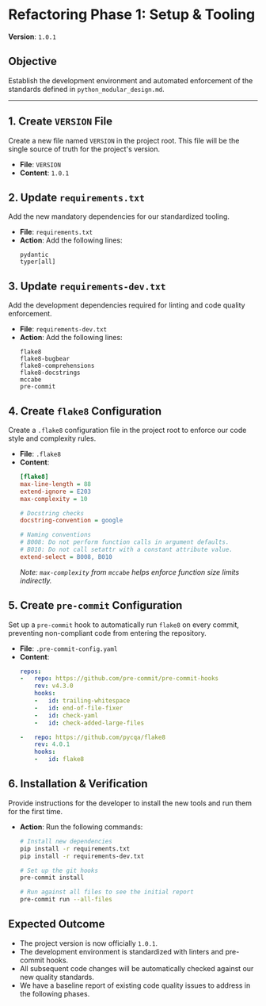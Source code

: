 # Refactoring Phase 1: Setup & Tooling
**Version**: `1.0.1`

## Objective
Establish the development environment and automated enforcement of the standards defined in `python_modular_design.md`.

---

## 1. Create `VERSION` File
Create a new file named `VERSION` in the project root. This file will be the single source of truth for the project's version.

*   **File**: `VERSION`
*   **Content**: `1.0.1`

## 2. Update `requirements.txt`
Add the new mandatory dependencies for our standardized tooling.

*   **File**: `requirements.txt`
*   **Action**: Add the following lines:
    ```
    pydantic
    typer[all]
    ```

## 3. Update `requirements-dev.txt`
Add the development dependencies required for linting and code quality enforcement.

*   **File**: `requirements-dev.txt`
*   **Action**: Add the following lines:
    ```
    flake8
    flake8-bugbear
    flake8-comprehensions
    flake8-docstrings
    mccabe
    pre-commit
    ```

## 4. Create `flake8` Configuration
Create a `.flake8` configuration file in the project root to enforce our code style and complexity rules.

*   **File**: `.flake8`
*   **Content**:
    ```ini
    [flake8]
    max-line-length = 88
    extend-ignore = E203
    max-complexity = 10
    
    # Docstring checks
    docstring-convention = google
    
    # Naming conventions
    # B008: Do not perform function calls in argument defaults.
    # B010: Do not call setattr with a constant attribute value.
    extend-select = B008, B010
    ```
    *Note: `max-complexity` from `mccabe` helps enforce function size limits indirectly.*

## 5. Create `pre-commit` Configuration
Set up a `pre-commit` hook to automatically run `flake8` on every commit, preventing non-compliant code from entering the repository.

*   **File**: `.pre-commit-config.yaml`
*   **Content**:
    ```yaml
    repos:
    -   repo: https://github.com/pre-commit/pre-commit-hooks
        rev: v4.3.0
        hooks:
        -   id: trailing-whitespace
        -   id: end-of-file-fixer
        -   id: check-yaml
        -   id: check-added-large-files
    
    -   repo: https://github.com/pycqa/flake8
        rev: 4.0.1
        hooks:
        -   id: flake8
    ```

## 6. Installation & Verification
Provide instructions for the developer to install the new tools and run them for the first time.

*   **Action**: Run the following commands:
    ```bash
    # Install new dependencies
    pip install -r requirements.txt
    pip install -r requirements-dev.txt
    
    # Set up the git hooks
    pre-commit install
    
    # Run against all files to see the initial report
    pre-commit run --all-files
    ```

## Expected Outcome
- The project version is now officially `1.0.1`.
- The development environment is standardized with linters and pre-commit hooks.
- All subsequent code changes will be automatically checked against our new quality standards.
- We have a baseline report of existing code quality issues to address in the following phases. 
